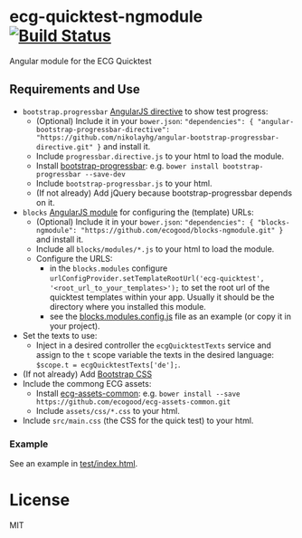 ecg-quicktest-ngmodule [![Build Status][travis-image]][travis-url]
======================

Angular module for the ECG Quicktest

## Requirements and Use

* ``bootstrap.progressbar`` [AngularJS directive](https://github.com/nikolayhg/angular-bootstrap-progressbar-directive) to show test progress: 
    * (Optional) Include it in your ``bower.json``: ``"dependencies": { "angular-bootstrap-progressbar-directive": "https://github.com/nikolayhg/angular-bootstrap-progressbar-directive.git" }`` and install it.
    * Include ``progressbar.directive.js`` to your html to load the module.
    * Install [bootstrap-progressbar](https://github.com/minddust/bootstrap-progressbar): e.g. ``bower install bootstrap-progressbar --save-dev``
    * Include ``bootstrap-progressbar.js`` to your html.
    * (If not already) Add jQuery because bootstrap-progressbar depends on it.
* ``blocks`` [AngularJS module](https://github.com/ecogood/blocks-ngmodule.git) for configuring the (template) URLs:
    * (Optional) Include it in your ``bower.json``: ``"dependencies": { "blocks-ngmodule": "https://github.com/ecogood/blocks-ngmodule.git" }`` and install it.
    * Include all ``blocks/modules/*.js`` to your html to load the module.
    * Configure the URLS:
        * in the ``blocks.modules`` configure ``urlConfigProvider.setTemplateRootUrl('ecg-quicktest', '<root_url_to_your_templates>');`` to set the root url of the quicktest templates within your app. Usually it should be the directory where you installed this module.
        * see the [blocks.modules.config.js](test/blocks.modules.config.js) file as an example (or copy it in your project).
* Set the texts to use:
    * Inject in a desired controller the ``ecgQuicktestTexts`` service and assign to the ``t`` scope variable the texts in the desired language: ``$scope.t = ecgQuicktestTexts['de'];``.
* (If not already) Add [Bootstrap CSS](http://getbootstrap.com/)
* Include the commong ECG assets:
    * Install [ecg-assets-common](https://github.com/ecogood/ecg-assets-common.git): e.g. ``bower install --save https://github.com/ecogood/ecg-assets-common.git`` 
    * Include ``assets/css/*.css`` to your html. 
* Include ``src/main.css`` (the CSS for the quick test) to your html.


### Example

See an example in [test/index.html](test/index.html).

# License

MIT


[travis-image]: https://travis-ci.org/ecogood/ecg-quicktest-ngmodule.svg?branch=master
[travis-url]: https://travis-ci.org/ecogood/ecg-quicktest-ngmodule

